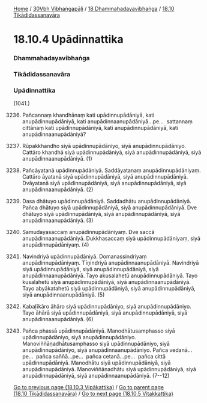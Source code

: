 
[Home](/) / [30Vbh Vibhaṅgapāḷi](../../../30Vbh.md) / [18 Dhammahadayavibhaṅga](../../18.md) / [18.10 Tikādidassanavāra](../18.10.md)

# 18.10.4 Upādinnattika

### Dhammahadayavibhaṅga

### Tikādidassanavāra

### Upādinnattika

(1041.)

3236. Pañcannaṃ khandhānaṃ kati upādinnupādāniyā, kati anupādinnupādāniyā, kati anupādinnaanupādāniyā…pe…  sattannaṃ cittānaṃ kati upādinnupādāniyā, kati anupādinnupādāniyā, kati anupādinnaanupādāniyā?

3237. Rūpakkhandho siyā upādinnupādāniyo, siyā anupādinnupādāniyo. Cattāro khandhā siyā upādinnupādāniyā, siyā anupādinnupādāniyā, siyā anupādinnaanupādāniyā. (1)

3238. Pañcāyatanā upādinnupādāniyā. Saddāyatanaṃ anupādinnupādāniyaṃ. Cattāro āyatanā siyā upādinnupādāniyā, siyā anupādinnupādāniyā. Dvāyatanā siyā upādinnupādāniyā, siyā anupādinnupādāniyā, siyā anupādinnaanupādāniyā. (2)

3239. Dasa dhātuyo upādinnupādāniyā. Saddadhātu anupādinnupādāniyā. Pañca dhātuyo siyā upādinnupādāniyā, siyā anupādinnupādāniyā. Dve dhātuyo siyā upādinnupādāniyā, siyā anupādinnupādāniyā, siyā anupādinnaanupādāniyā. (3)

3240. Samudayasaccaṃ anupādinnupādāniyaṃ. Dve saccā anupādinnaanupādāniyā. Dukkhasaccaṃ siyā upādinnupādāniyaṃ, siyā anupādinnupādāniyaṃ. (4)

3241. Navindriyā upādinnupādāniyā. Domanassindriyaṃ anupādinnupādāniyaṃ. Tīṇindriyā anupādinnaanupādāniyā. Navindriyā siyā upādinnupādāniyā, siyā anupādinnupādāniyā, siyā anupādinnaanupādāniyā. Tayo akusalahetū anupādinnupādāniyā. Tayo kusalahetū siyā anupādinnupādāniyā, siyā anupādinnaanupādāniyā. Tayo abyākatahetū siyā upādinnupādāniyā, siyā anupādinnupādāniyā, siyā anupādinnaanupādāniyā. (5)

3242. Kabaḷīkāro āhāro siyā upādinnupādāniyo, siyā anupādinnupādāniyo. Tayo āhārā siyā upādinnupādāniyā, siyā anupādinnupādāniyā, siyā anupādinnaanupādāniyā. (6)

3243. Pañca phassā upādinnupādāniyā. Manodhātusamphasso siyā upādinnupādāniyo, siyā anupādinnupādāniyo. Manoviññāṇadhātusamphasso siyā upādinnupādāniyo, siyā anupādinnupādāniyo, siyā anupādinnaanupādāniyo. Pañca vedanā…pe…  pañca saññā…pe…  pañca cetanā…pe…  pañca cittā upādinnupādāniyā. Manodhātu siyā upādinnupādāniyā, siyā anupādinnupādāniyā. Manoviññāṇadhātu siyā upādinnupādāniyā, siyā anupādinnupādāniyā, siyā anupādinnaanupādāniyā. (7--12)

[Go to previous page (18.10.3 Vipākattika)](18.10.3.md) / [Go to parent page (18.10 Tikādidassanavāra)](../18.10.md) / [Go to next page (18.10.5 Vitakkattika)](18.10.5.md)


